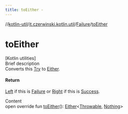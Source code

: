 ```yaml
---
title: toEither -
---
```

//[kotlin-util](../../index.md)/[it.czerwinski.kotlin.util](../index.md)/[Failure](index.md)/[toEither](to-either.md)



# toEither  
[Kotlin utilities]  
Brief description  
Converts this [Try](../-try/index.md) to [Either](../-either/index.md).  
  


#### Return  
[Left](../-left/index.md) if this is [Failure](index.md) or [Right](../-right/index.md) if this is [Success](../-success/index.md).  
  
  
Content  
open override fun [toEither](to-either.md)(): [Either](../-either/index.md)<[Throwable](https://kotlinlang.org/api/latest/jvm/stdlib/kotlin/-throwable/index.html), [Nothing](https://kotlinlang.org/api/latest/jvm/stdlib/kotlin/-nothing/index.html)>  



